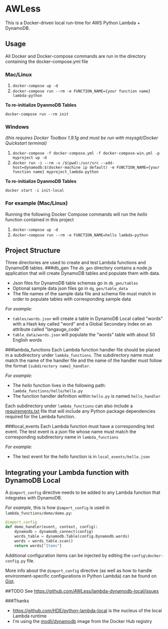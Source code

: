 # AWLess
This is a Docker-driven local run-time for AWS Python Lambda + DynamoDB.
## Usage
All Docker and Docker-compose commands are run in the directory containing the docker-compose.yml file
### Mac/Linux
1. `docker-compose up -d`
2. `docker-compose run --rm -e FUNCTION_NAME={your function name} lambda-python`

**To re-initialize DyanmoDB Tables**

`docker-compose run --rm init`

### Windows
*(this requires Docker Toolbox 1.9.1g and must be run with msysgit/Docker Quickstart terminal)*

1. `docker-compose -f docker-compose.yml -f docker-compose-win.yml -p myproject up -d`
2. `docker run -i --rm -v /$(pwd):/usr/src --add-host=dynamodb:$(docker-machine ip default) -e FUNCTION_NAME={your function name} myproject_lambda-python`

**To re-initialize DyanmoDB Tables**

`docker start -i init-local`

### For example (Mac/Linux)
Running the following Docker Compose commands will run the _hello_ function contained in this project

1. `docker-compose up -d`
2. `docker-compose run --rm -e FUNCTION_NAME=hello lambda-python`

## Project Structure
Three directories are used to create and test Lambda functions and DynamoDB tables.
###db_gen
The `db_gen` directory contains a node.js application that will create DynamoDB tables and populate them with data.

* Json files for DynamoDB table schemas go in `db_gen/tables`
* Optional sample data json files go in `dg_gen/table_data`
* The file names of the sample data file and schema file must match in order to populate tables with corresponding sample data

_For example:_

* `tables/words.json` will create a table in DynamoDB Local called "words" with a Hash key called "word" and a Global Secondary Index
on an attribute called "langauge_code"
* `table_data/words.json` will populate the "words" table with about 50 English words

###lambda_functions
Each Lambda function handler file should be placed in a subdirectory under `lambda_functions`. The subdirectory name must
match the name of the handler file and the name of the handler must follow the format `{subdirectory name}_handler`.

_For example:_

* The _hello_ function lives in the following path: `lambda_functions/hello/hello.py`
* The function handler definition within `hello.py` is named `hello_handler`

Each subdirectory under `lambda_functions` can also include a [requirements.txt](https://pip.pypa.io/en/stable/user_guide/#requirements-files)
file that will include any Python package dependencies required for the Lambda function.

###local_events
Each Lambda function must have a corresponding test event. The test event is a json file whose name must match the corresponding
subdirectory name in `lambda_functions`

_For example:_

* The test event for the _hello_ function is in `local_events/hello.json`

## Integrating your Lambda function with DynamoDB Local
A `@import_config` directive needs to be added to any Lambda function that integrates with DynamoDB.

_For example_, this is how `@import_config` is used in `lambda_functions/demo/demo.py`:

```python
@import_config
def demo_handler(event, context, config):
    dynamodb = dynamodb_connect(config)
    words_table = dynamodb.Table(config.Dynamodb.words)
    words = words_table.scan()
    return words["Items"]
```

Additional configuration items can be injected by editing the `config\docker-config.py` file.

More info about the `@import_config` directive (as well as how to handle environment-specific configurations in Python Lambda) can be found
on [Gist](https://gist.github.com/patrickbrandt/21fc41459fe6a6a19e31). 

##TODO
See https://github.com/AWLess/lambda-dynamodb-local/issues

###Thanks
* https://github.com/HDE/python-lambda-local is the nucleus of the local Lambda runtime
* I'm using the [modli/dynamodb](https://hub.docker.com/r/modli/dynamodb/) image from the Docker Hub registry